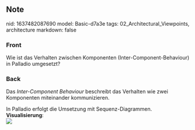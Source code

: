 ## Note
nid: 1637482087690
model: Basic-d7a3e
tags: 02_Architectural_Viewpoints, architecture
markdown: false

### Front
Wie ist das Verhalten zwischen Komponenten (Inter-Component-Behaviour) in Palladio umgesetzt?

### Back
Das <i>Inter-Component Behaviour</i> beschreibt das Verhalten wie
zwei Komponenten miteinander kommunizieren.
<div>
  In Palladio erfolgt die Umsetzung mit Sequenz-Diagrammen.
</div>
<div>
  <b>Visualisierung</b>:
</div>
<div><img src=
paste-6206581d555bbaa69180e7511472976ef5b950c9.jpg></div>
